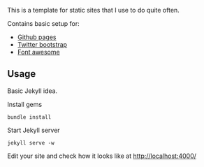 This is a template for static sites that I use to do quite often.

Contains basic setup for:

  * [Github pages](http://pages.github.com)
  * [Twitter bootstrap](http://getbootstrap.com)
  * [Font awesome](http://fontawesome.io)

Usage
-----

Basic Jekyll idea.

Install gems

    bundle install

Start Jekyll server

    jekyll serve -w

Edit your site and check how it looks like at [http://localhost:4000/](http://localhost:4000/)
